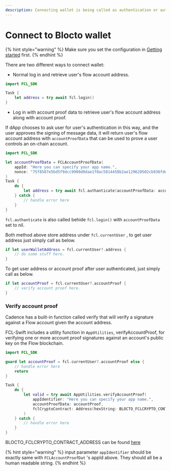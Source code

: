 ```yaml
---
description: Connecting wallet is being called as authentication or authn in FCL
---
```


# Connect to Blocto wallet

{% hint style="warning" %}
Make sure you set the configuration in [Getting started](getting-started.md) first.
{% endhint %}

There are two different ways to connect wallet:

* Normal log in and retrieve user's flow account address.

```swift
import FCL_SDK

Task {
    let address = try await fcl.login()
}
```

* Log in with account proof data to retrieve user's flow account address along with account proof.

&#x20;If dApp chooses to ask user for user's authentication in this way, and the user approves the signing of message data, it will return user's flow account address with `accountProofData` that can be used to prove a user controls an on-chain account.

```swift
import FCL_SDK

let accountProofData = FCLAccountProofData(
    appId: "Here you can specify your app name.",
    nonce: "75f8587e5bd5f9dcc9909d0dae1f0ac5814458b2ae129620502cb936fde7120a" // minimum 32-byte random nonce as a hex string.
)
Task {
    do {
        let address = try await fcl.authanticate(accountProofData: accountProofData)
    } catch {
        // handle error here
    }
}
```

`fcl.authanticate` is also called behide `fcl.login()` with `accountProofData` set to nil.

Both method above store address under `fcl.currentUser` , to get user address just simply call as below.

```swift
if let userWalletAddress = fcl.currentUser?.address {
    // do some stuff here.
}
```

To get user address or account proof after user authenticated, just simply call as below.

```swift
if let accountProof = fcl.currentUser?.accountProof {
    // verify account proof here.
}
```

### Verify account proof

Cadence has a built-in function called verify that will verify a signature against a Flow account given the account address.

FCL-Swift includes a utility function in `AppUtilities`, verifyAccountProof, for verifying one or more account proof signatures against an account's public key on the Flow blockchain.

```swift
import FCL_SDK

guard let accountProof = fcl.currentUser?.accountProof else {
    // handle error here
    return
}

Task {
    do {
        let valid = try await AppUtilities.verifyAccountProof(
            appIdentifier: "Here you can specify your app name.",
            accountProofData: accountProof,
            fclCryptoContract: Address(hexString: BLOCTO_FCLCRYPTO_CONTRACT_ADDRESS)
        )
    } catch {
        // handle error here
    }
}
```

BLOCTO\_FCLCRYPTO\_CONTRACT\_ADDRESS can be found [here](../../javascript-sdk/flow/account-proof.md)

{% hint style="warning" %}
input parameter `appIdentifier` should be exactly same with `FCLAccountProofDat` 's appId above. They should all be a human readable string.
{% endhint %}
